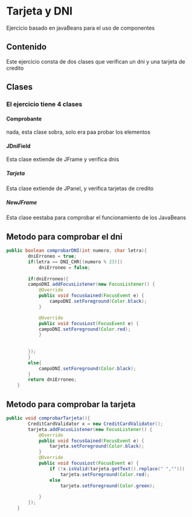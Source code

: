 # Tarjeta y DNI
Ejercicio basado en javaBeans para el uso de componentes
## Contenido

Este ejercicio consta de dos clases que verifican un dni y una tarjeta de credito


## Clases
### El ejercicio tiene 4 clases
#### Comprobante
nada, esta clase sobra, solo era paa probar los elementos
#### JDniField
Esta clase extiende de JFrame y verifica dnis
##### Tarjeta
Esta clase extiende de JPanel, y verifica tarjetas de credito
##### NewJFrame
Esta clase eestaba para comprobar el funcionamiento de los JavaBeans
## Metodo para comprobar el dni
```Java
public boolean comprobarDNI(int numero, char letra){
        dniErroneo = true;
        if(letra == DNI_CHR[(numero % 23)])
            dniErroneo = false;
        
        if(dniErroneo){
        campoDNI.addFocusListener(new FocusListener() {
            @Override
            public void focusGained(FocusEvent e) {
                campoDNI.setForeground(Color.black);
            }

            @Override
            public void focusLost(FocusEvent e) {
            campoDNI.setForeground(Color.red);
            }
            
            
        }); 
        }
        else{
            campoDNI.setForeground(Color.black);
        }
        return dniErroneo;
    }
```
## Metodo para comprobar la tarjeta
```Java
public void comprobarTarjeta(){
        CreditCardValidator x = new CreditCardValidator();
        tarjeta.addFocusListener(new FocusListener() {
            @Override
            public void focusGained(FocusEvent e) {
                tarjeta.setForeground(Color.black);
            }
            @Override
            public void focusLost(FocusEvent e) {
                if (!x.isValid(tarjeta.getText().replace(" ",""))) 
                    tarjeta.setForeground(Color.red);
                else
                    tarjeta.setForeground(Color.green);
                
            }
        });
    }
```
